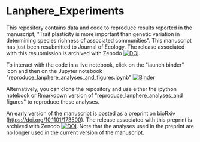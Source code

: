 # Lanphere_Experiments

This repository contains data and code to reproduce results reported in the manuscript, "Trait plasticity is more important than genetic variation in determining species richness of associated communities". This manuscript has just been resubmitted to Journal of Ecology. The release associated with this resubmission is archived with Zenodo [![DOI](https://zenodo.org/badge/DOI/10.5281/zenodo.1245879.svg)](https://doi.org/10.5281/zenodo.1245879).

To interact with the code in a live notebook, click on the "launch binder" icon and then on the Jupyter notebook "reproduce_lanphere_analyses_and_figures.ipynb" [![Binder](https://mybinder.org/badge.svg)](https://mybinder.org/v2/gh/mabarbour/Lanphere_Experiments/master)   

Alternatively, you can clone the repository and use either the ipython notebook or Rmarkdown version of "reproduce_lanphere_analyses_and figures" to reproduce these analyses.

An early version of the manuscript is posted as a preprint on bioRxiv (https://doi.org/10.1101/173500). The release associated with this preprint is archived with Zenodo [![DOI](https://zenodo.org/badge/15195239.svg)](https://zenodo.org/badge/latestdoi/15195239). Note that the analyses used in the preprint are no longer used in the current version of the manuscript.
